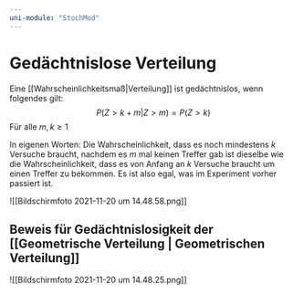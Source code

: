 ```yaml
---
uni-module: "StochMod"
---
```


# Gedächtnislose Verteilung

Eine [[Wahrscheinlichkeitsmaß|Verteilung]] ist gedächtnislos, wenn folgendes gilt:
$$P(Z\gt k+m|Z\gt m)=P(Z\gt k)$$
Für alle $m, k\geq 1$

In eigenen Worten:
Die Wahrscheinlichkeit, dass es noch mindestens $k$ Versuche braucht, nachdem es $m$ mal keinen Treffer gab ist dieselbe wie die Wahrscheinlichkeit, dass es von Anfang an $k$ Versuche braucht um einen Treffer zu bekommen.
Es ist also egal, was im Experiment vorher passiert ist.

![[Bildschirmfoto 2021-11-20 um 14.48.58.png]]

## Beweis für Gedächtnislosigkeit der [[Geometrische Verteilung | Geometrischen Verteilung]]

![[Bildschirmfoto 2021-11-20 um 14.48.25.png]]
